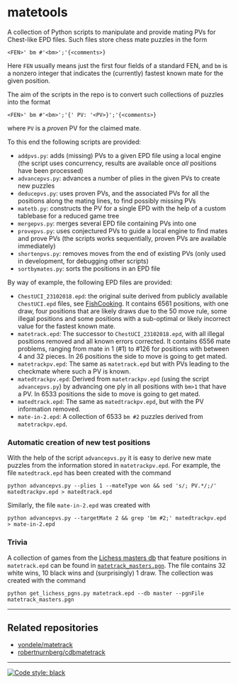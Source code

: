 # matetools

A collection of Python scripts to manipulate and provide mating PVs for
Chest-like EPD files. Such files store chess mate puzzles in the form
```
<FEN>' bm #'<bm>';'{<comments>}
```
Here `FEN` usually means just the first four fields of a standard FEN, and `bm`
is a nonzero integer that indicates the (currently) fastest known mate for the
given position.

The aim of the scripts in the repo is to convert such collections of puzzles
into the format
```
<FEN>' bm #'<bm>';'{' PV: '<PV>}';'{<comments>}
```
where `PV` is a *proven* PV for the claimed mate.

To this end the following scripts are provided:

* `addpvs.py`: adds (missing) PVs to a given EPD file using a local engine (the
  script uses concurrency, results are available once _all_ positions have been
  processed)
* `advancepvs.py`: advances a number of plies in the given PVs to create new puzzles
* `deducepvs.py`: uses proven PVs, and the associated PVs for all
  the positions along the mating lines, to find possibly missing PVs
* `matetb.py`: constructs the PV for a single EPD with the help of a custom tablebase for a reduced game tree
* `mergepvs.py`: merges several EPD file containing PVs into one
* `provepvs.py`: uses conjectured PVs to guide a local engine to find mates and
  prove PVs (the scripts works sequentially, proven PVs are available
  immediately)
* `shortenpvs.py`: removes moves from the end of existing PVs (only used in
  development, for debugging other scripts)
* `sortbymates.py`: sorts the positions in an EPD file

By way of example, the following EPD files are provided:

* `ChestUCI_23102018.epd`: the original suite derived from publicly available
`ChestUCI.epd` files, see
[FishCooking](https://groups.google.com/g/fishcooking/c/lh1jTS4U9LU/m/zrvoYQZUCQAJ). It contains 6561 positions, with one draw, four positions that are likely draws due to the 50 move rule, some illegal positions and some positions with a sub-optimal or likely incorrect value for the fastest known mate.
* `matetrack.epd`: The successor to `ChestUCI_23102018.epd`, with all illegal positions removed and all known errors corrected. It contains 6556 mate problems, ranging from mate in 1 (#1) to #126 for positions with between 4 and 32 pieces. In 26 positions the side to move is going to get mated.
* `matetrackpv.epd`: The same as `matetrack.epd` but with PVs leading to the checkmate where such a PV is known.
* `matedtrackpv.epd`: Derived from `matetrackpv.epd` (using the script `advancepvs.py`) by advancing one ply in all positions with `bm>1` that have a PV. In 6533 positions the side to move is going to get mated.
* `matedtrack.epd`: The same as `matedtrackpv.epd`, but with the PV information removed.
* `mate-in-2.epd`: A collection of 6533 `bm #2` puzzles derived from `matetrackpv.epd`.

### Automatic creation of new test positions

With the help of the script `advancepvs.py` it is easy to derive new mate
puzzles from the information stored in `matetrackpv.epd`. For example, the file `matedtrack.epd` has been created with the command
```shell
python advancepvs.py --plies 1 --mateType won && sed 's/; PV.*/;/' matedtrackpv.epd > matedtrack.epd
```
Similarly, the file `mate-in-2.epd` was created with
```shell
python advancepvs.py --targetMate 2 && grep 'bm #2;' matedtrackpv.epd > mate-in-2.epd
```

### Trivia

A collection of games from the [Lichess masters db](https://lichess.org/analysis) that feature positions in `matetrack.epd` can be found in 
[`matetrack_masters.pgn`](matetrack_masters.pgn). 
The file contains 32 white wins, 10 black wins and (surprisingly) 1 draw. 
The collection was created with the command
```shell
python get_lichess_pgns.py matetrack.epd --db master --pgnFile matetrack_masters.pgn
```

---
## Related repositories

* [vondele/matetrack](https://github.com/vondele/matetrack)
* [robertnurnberg/cdbmatetrack](https://github.com/robertnurnberg/cdbmatetrack) 

---
[![Code style: black](https://img.shields.io/badge/code%20style-black-000000.svg)](https://github.com/psf/black)
